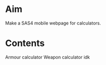 # Aim
Make a SAS4 mobile webpage for calculators.

# Contents
Armour calculator
Weapon calculator
idk

